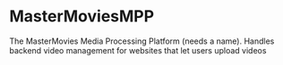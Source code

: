 # MasterMoviesMPP
The MasterMovies Media Processing Platform (needs a name). Handles backend video management for websites that let users upload videos
